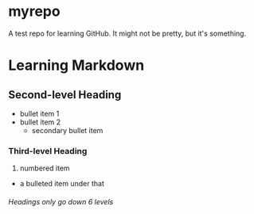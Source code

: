 # myrepo
A test repo for learning GitHub.
It might not be pretty, but it's something.


# Learning Markdown
## Second-level Heading
* bullet item 1
* bullet item 2
  * secondary bullet item
### Third-level Heading
1. numbered item  
  * a bulleted item under that

###### Headings only go down 6 levels

